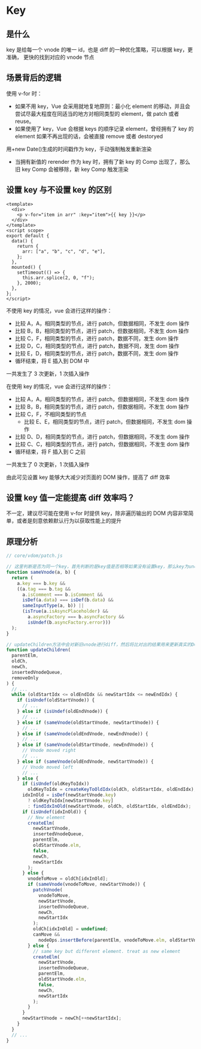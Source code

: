 # Key

## 是什么

key 是给每一个 vnode 的唯一 id，也是 diff 的一种优化策略，可以根据 key，更准确， 更快的找到对应的 vnode 节点

## 场景背后的逻辑

使用 v-for 时：

- 如果不用 key，Vue 会采用就地复地原则：最小化 element 的移动，并且会尝试尽最大程度在同适当的地方对相同类型的 element，做 patch 或者 reuse。
- 如果使用了 key，Vue 会根据 keys 的顺序记录 element，曾经拥有了 key 的 element 如果不再出现的话，会被直接 remove 或者 destoryed

用+new Date()生成的时间戳作为 key，手动强制触发重新渲染

- 当拥有新值的 rerender 作为 key 时，拥有了新 key 的 Comp 出现了，那么旧 key Comp 会被移除，新 key Comp 触发渲染

## 设置 key 与不设置 key 的区别

```vue
<template>
  <div>
    <p v-for="item in arr" :key="item">{{ key }}</p>
  </div>
</template>
<script scope>
export default {
  data() {
    return {
      arr: ["a", "b", "c", "d", "e"],
    };
  },
  mounted() {
    setTimeout(() => {
      this.arr.splice(2, 0, "f");
    }, 2000);
  },
};
</script>
```

不使用 key 的情况，vue 会进行这样的操作：

- 比较 A，A，相同类型的节点，进行 patch，但数据相同，不发生 dom 操作
- 比较 B，B，相同类型的节点，进行 patch，但数据相同，不发生 dom 操作
- 比较 C，F，相同类型的节点，进行 patch，数据不同，发生 dom 操作
- 比较 D，C，相同类型的节点，进行 patch，数据不同，发生 dom 操作
- 比较 E，D，相同类型的节点，进行 patch，数据不同，发生 dom 操作
- 循环结束，将 E 插入到 DOM 中

一共发生了 3 次更新，1 次插入操作

在使用 key 的情况，vue 会进行这样的操作：

- 比较 A，A，相同类型的节点，进行 patch，但数据相同，不发生 dom 操作
- 比较 B，B，相同类型的节点，进行 patch，但数据相同，不发生 dom 操作
- 比较 C，F，不相同类型的节点
  - 比较 E、E，相同类型的节点，进行 patch，但数据相同，不发生 dom 操作
- 比较 D、D，相同类型的节点，进行 patch，但数据相同，不发生 dom 操作
- 比较 C、C，相同类型的节点，进行 patch，但数据相同，不发生 dom 操作
- 循环结束，将 F 插入到 C 之前

一共发生了 0 次更新，1 次插入操作

由此可见设置 key 能够大大减少对页面的 DOM 操作，提高了 diff 效率

## 设置 key 值一定能提高 diff 效率吗？

不一定，建议尽可能在使用 v-for 时提供 key，除非遍历输出的 DOM 内容非常简单，或者是刻意依赖默认行为以获取性能上的提升

## 原理分析

```js
// core/vdom/patch.js

// 这里判断是否为同一个key，首先判断的是key值是否相等如果没有设置key，那么key为undefined，这时候undefined是恒等于undefined
function sameVnode(a, b) {
  return (
    a.key === b.key &&
    ((a.tag === b.tag &&
      a.isComment === b.isComment &&
      isDef(a.data) === isDef(b.data) &&
      sameInputType(a, b)) ||
      (isTrue(a.isAsyncPlaceholder) &&
        a.asyncFactory === b.asyncFactory &&
        isUndef(b.asyncFactory.error)))
  );
}
```

```js
// updateChildren方法中会对新旧vnode进行diff，然后将比对出的结果用来更新真实的DOM
function updateChildren(
  parentElm,
  oldCh,
  newCh,
  insertedVnodeQueue,
  removeOnly
) {
  // ...
  while (oldStartIdx <= oldEndIdx && newStartIdx <= newEndIdx) {
    if (isUndef(oldStartVnode)) {
      // ...
    } else if (isUndef(oldEndVnode)) {
      // ...
    } else if (sameVnode(oldStartVnode, newStartVnode)) {
      // ...
    } else if (sameVnode(oldEndVnode, newEndVnode)) {
      // ...
    } else if (sameVnode(oldStartVnode, newEndVnode)) {
      // Vnode moved right
      // ...
    } else if (sameVnode(oldEndVnode, newStartVnode)) {
      // Vnode moved left
      // ...
    } else {
      if (isUndef(oldKeyToIdx))
        oldKeyToIdx = createKeyToOldIdx(oldCh, oldStartIdx, oldEndIdx);
      idxInOld = isDef(newStartVnode.key)
        ? oldKeyToIdx[newStartVnode.key]
        : findIdxInOld(newStartVnode, oldCh, oldStartIdx, oldEndIdx);
      if (isUndef(idxInOld)) {
        // New element
        createElm(
          newStartVnode,
          insertedVnodeQueue,
          parentElm,
          oldStartVnode.elm,
          false,
          newCh,
          newStartIdx
        );
      } else {
        vnodeToMove = oldCh[idxInOld];
        if (sameVnode(vnodeToMove, newStartVnode)) {
          patchVnode(
            vnodeToMove,
            newStartVnode,
            insertedVnodeQueue,
            newCh,
            newStartIdx
          );
          oldCh[idxInOld] = undefined;
          canMove &&
            nodeOps.insertBefore(parentElm, vnodeToMove.elm, oldStartVnode.elm);
        } else {
          // same key but different element. treat as new element
          createElm(
            newStartVnode,
            insertedVnodeQueue,
            parentElm,
            oldStartVnode.elm,
            false,
            newCh,
            newStartIdx
          );
        }
      }
      newStartVnode = newCh[++newStartIdx];
    }
  }
  // ...
}
```
